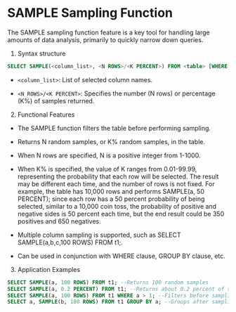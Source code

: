 # SAMPLE Sampling Function

The SAMPLE sampling function feature is a key tool for handling large amounts of data analysis, primarily to quickly narrow down queries.

1. Syntax structure

```sql
SELECT SAMPLE(<column_list>, <N ROWS>/<K PERCENT>) FROM <table> [WHERE ...] [GROUP BY ...] [ORDER BY ...] [LIMIT ...] [OFFSET ...]
```

* `<column_list>`: List of selected column names.

* `<N ROWS>/<K PERCENT>`: Specifies the number (N rows) or percentage (K%) of samples returned.

2. Functional Features

* The SAMPLE function filters the table before performing sampling.

* Returns N random samples, or K% random samples, in the table.

* When N rows are specified, N is a positive integer from 1-1000.

* When K% is specified, the value of K ranges from 0.01-99.99, representing the probability that each row will be selected. The result may be different each time, and the number of rows is not fixed. For example, the table has 10,000 rows and performs SAMPLE(a, 50 PERCENT); since each row has a 50 percent probability of being selected, similar to a 10,000 coin toss, the probability of positive and negative sides is 50 percent each time, but the end result could be 350 positives and 650 negatives.

* Multiple column sampling is supported, such as SELECT SAMPLE(a,b,c,100 ROWS) FROM t1;.

* Can be used in conjunction with WHERE clause, GROUP BY clause, etc.

3. Application Examples

```sql
SELECT SAMPLE(a, 100 ROWS) FROM t1; --Returns 100 random samples
SELECT SAMPLE(a, 0.2 PERCENT) FROM t1; --Returns about 0.2 percent of samples
SELECT SAMPLE(a, 100 ROWS) FROM t1 WHERE a > 1; --Filters before sampling
SELECT a, SAMPLE(b, 100 ROWS) FROM t1 GROUP BY a; --Groups after sampling
```
